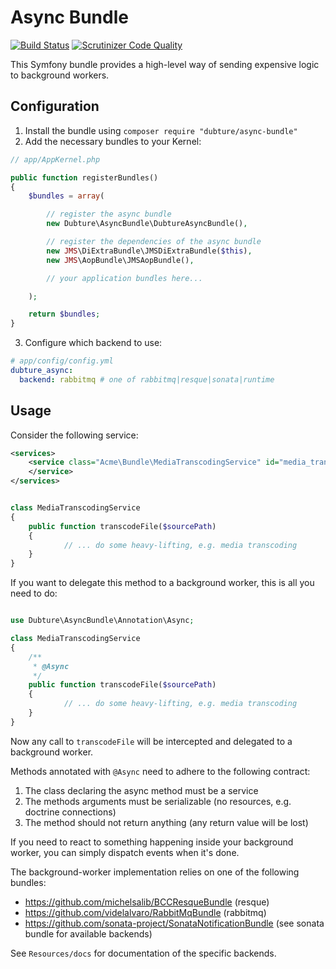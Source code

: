 # Async Bundle

[![Build Status](https://travis-ci.org/pulse00/async-bundle.svg?branch=master)](https://travis-ci.org/pulse00/async-bundle)
[![Scrutinizer Code Quality](https://scrutinizer-ci.com/g/pulse00/async-bundle/badges/quality-score.png?b=master)](https://scrutinizer-ci.com/g/pulse00/async-bundle/?branch=master)

This Symfony bundle provides a high-level way of sending expensive logic to background workers.

## Configuration

1. Install the bundle using `composer require "dubture/async-bundle"`
2. Add the necessary bundles to your Kernel:

```php
// app/AppKernel.php

public function registerBundles()
{
    $bundles = array(

        // register the async bundle
        new Dubture\AsyncBundle\DubtureAsyncBundle(),

        // register the dependencies of the async bundle
        new JMS\DiExtraBundle\JMSDiExtraBundle($this),
        new JMS\AopBundle\JMSAopBundle(),

        // your application bundles here...

    );

    return $bundles;
}
```

3. Configure which backend to use:


```yml
# app/config/config.yml
dubture_async:
  backend: rabbitmq # one of rabbitmq|resque|sonata|runtime
```


## Usage

Consider the following service:

```xml
<services>
    <service class="Acme\Bundle\MediaTranscodingService" id="media_transcoder">
    </service>
</services>
```

```php

class MediaTranscodingService
{
    public function transcodeFile($sourcePath)
    {
            // ... do some heavy-lifting, e.g. media transcoding
    }
}
```

If you want to delegate this method to a background worker, this is all you need to do:

```php

use Dubture\AsyncBundle\Annotation\Async;

class MediaTranscodingService
{
    /**
     * @Async
     */
    public function transcodeFile($sourcePath)
    {
            // ... do some heavy-lifting, e.g. media transcoding
    }
}
```

Now any call to `transcodeFile` will be intercepted and delegated to a background worker.


Methods annotated with `@Async` need to adhere to the following contract:

1. The class declaring the async method must be a service
2. The methods arguments must be serializable (no resources, e.g. doctrine connections)
3. The method should not return anything (any return value will be lost)

If you need to react to something happening inside your background worker, you can simply dispatch
events when it's done.

The background-worker implementation relies on one of the following bundles:

- https://github.com/michelsalib/BCCResqueBundle (resque)
- https://github.com/videlalvaro/RabbitMqBundle (rabbitmq)
- https://github.com/sonata-project/SonataNotificationBundle (see sonata bundle for available backends)


See `Resources/docs` for documentation of the specific backends.

